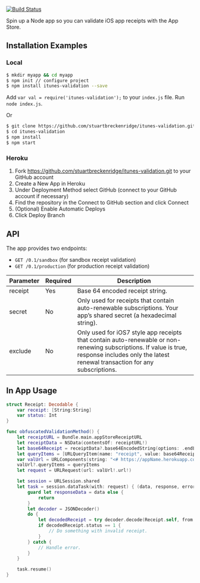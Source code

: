 [![Build Status](https://travis-ci.org/stuartbreckenridge/itunes-validation.svg?branch=master)](https://travis-ci.org/stuartbreckenridge/itunes-validation)

Spin up a Node app so you can validate iOS app receipts with the App Store.

## Installation Examples

### Local

```bash
$ mkdir myapp && cd myapp
$ npm init // configure project
$ npm install itunes-validation --save
```

Add `var val = require('itunes-validation');` to your `index.js` file.
Run `node index.js`.


Or


```bash
$ git clone https://github.com/stuartbreckenridge/itunes-validation.git
$ cd itunes-validation
$ npm install
$ npm start
```

### Heroku

1. Fork https://github.com/stuartbreckenridge/itunes-validation.git to your GitHub account
2. Create a New App in Heroku
3. Under Deployment Method select GitHub (connect to your GitHub account if necessary)
4. Find the repository in the Connect to GitHub section and click Connect
5. (Optional) Enable Automatic Deploys
6. Click Deploy Branch


## API

The app provides two endpoints:

- `GET /0.1/sandbox` (for sandbox receipt validation)
- `GET /0.1/production` (for production receipt validation)

|Parameter|Required|Description|
|---|---|---|
|receipt|Yes|Base 64 encoded receipt string.|
|secret|No|Only used for receipts that contain auto-renewable subscriptions. Your app’s shared secret (a hexadecimal string).|
|exclude|No|Only used for iOS7 style app receipts that contain auto-renewable or non-renewing subscriptions. If value is true, response includes only the latest renewal transaction for any subscriptions.|


## In App Usage

```swift
struct Receipt: Decodable {
    var receipt: [String:String]
    var status: Int
}

func obfuscatedValidationMethod() {
    let receiptURL = Bundle.main.appStoreReceiptURL
    let receiptData = NSData(contentsOf: receiptURL!)
    let base64Receipt = receiptData?.base64EncodedString(options: .endLineWithLineFeed)
    let queryItems = [URLQueryItem(name: "receipt", value: base64Receipt)]
    var valUrl = URLComponents(string: "<# https://appName.herokuapp.com #>/0.1/sandbox")
    valUrl?.queryItems = queryItems
    let request = URLRequest(url: valUrl!.url!)

    let session = URLSession.shared
    let task = session.dataTask(with: request) { (data, response, error) in
        guard let responseData = data else {
            return
        }
        let decoder = JSONDecoder()
        do {
            let decodedReceipt = try decoder.decode(Receipt.self, from: responseData)
            if decodedReceipt.status == 1 {
                // Do something with invalid receipt.
            }
        } catch {
            // Handle error.
        }
    }

    task.resume()
}
```
